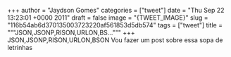 
+++
author = "Jaydson Gomes"
categories = ["tweet"]
date = "Thu Sep 22 13:23:01 +0000 2011"
draft = false
image = "{TWEET_IMAGE}"
slug = "116b54ab6d370135003723220af561853d5db574"
tags = ["tweet"]
title = """JSON,JSONP,RISON,URLON,BS..."""
+++
JSON,JSONP,RISON,URLON,BSON Vou fazer um post sobre essa sopa de letrinhas
